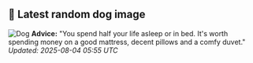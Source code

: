 ## 🐶 Latest random dog image
![Dog](https://images.dog.ceo/breeds/retriever-flatcoated/n02099267_3493.jpg)
**Advice:** "You spend half your life asleep or in bed. It's worth spending money on a good mattress, decent pillows and a comfy duvet."
*Updated: 2025-08-04 05:55 UTC*
